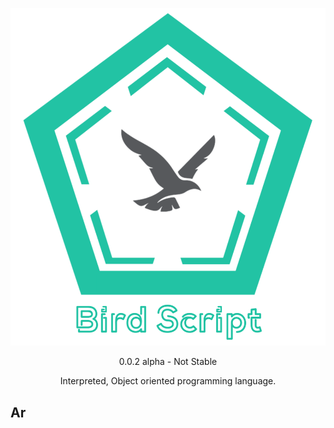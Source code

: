 ![logo](20210424_093302.png)
<div align="center">
0.0.2 alpha - Not Stable


Interpreted, Object oriented programming language.</div>

## Ar
